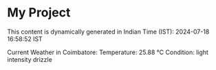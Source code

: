 # My Project

This content is dynamically generated in Indian Time (IST): 2024-07-18 16:58:52 IST


Current Weather in Coimbatore:
Temperature: 25.88 °C
Condition: light intensity drizzle
